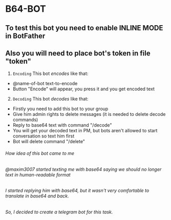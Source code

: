 # B64-BOT
## To test this bot you need to enable INLINE MODE in BotFather
## Also you will need to place bot's token in file "token"
1. `Encoding`
This bot _encodes_ like that:
- @name-of-bot text-to-encode
- Button "Encode" will appear, you press it and you get encoded text

2. `Decoding`
This bot _decodes_ like that: 
- Firstly you need to add this bot to your group
- Give him admin rights to delete messages (it is needed to delete decode commands)
- Reply to base64 text with command "/decode"
- You will get your decoded text in PM, but bots aren't allowed to start conversation so text him first
- Bot will delete command "/delete"



###### How idea of this bot came to me
###### @maxim3007 started texting me with base64 saying we should no longer text in human-readable format
###### I started replying him with base64, but it wasn't very comfortable to translate in base64 and back.
###### So, I decided to create a telegram bot for this task. 
